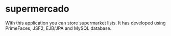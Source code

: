 # supermercado
With this application you can store supermarket lists. It has developed using PrimeFaces, JSF2, EJB/JPA and MySQL database.
